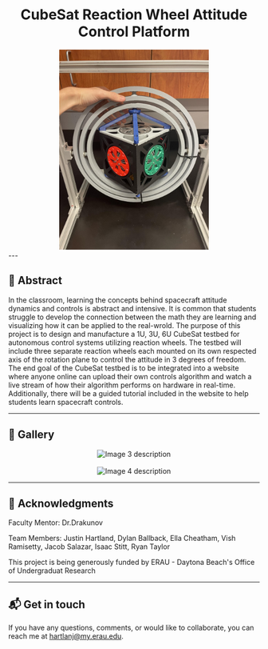 <div align="center">

<h1>CubeSat Reaction Wheel Attitude Control Platform</h1>

</div>

<div align="center">
    <img src="./CubeSat Reaction Wheel Attitude Control Platform/Images/CubeSatInGimbalRings.jpg" alt="CubeSat in Gimbal Rings" width="300"/>
</div>
---

## 📄 Abstract

In the classroom, learning the concepts behind spacecraft attitude dynamics and controls is abstract and intensive. It is common that students struggle to develop the connection between the math they are learning and visualizing how it can be applied to the real-wrold. The purpose of this project is to design and manufacture a 1U, 3U, 6U CubeSat testbed for autonomous control systems utilizing reaction wheels. The testbed will include three separate reaction wheels each mounted on its own respected axis of the rotation plane to control the attitude in 3 degrees of freedom. The end goal of the CubeSat testbed is to be integrated into a website where anyone online can upload their own controls algorithm and watch a live stream of how their algorithm performs on hardware in real-time. Additionally, there will be a guided tutorial included in the website to help students learn spacecraft controls.

---

## 📸 Gallery

<div align="center">
  <img src="URL_TO_YOUR_THIRD_IMAGE" alt="Image 3 description" width="400"/>
  <br><br>
  <img src="URL_TO_YOUR_FOURTH_IMAGE" alt="Image 4 description" width="400"/>
</div>

---


## 🌟 Acknowledgments

Faculty Mentor: Dr.Drakunov

Team Members: Justin Hartland, Dylan Ballback, Ella Cheatham, Vish Ramisetty, Jacob Salazar, Isaac Stitt, Ryan Taylor

This project is being generously funded by ERAU - Daytona Beach's Office of Undergraduat Research

---


## 📬 Get in touch

If you have any questions, comments, or would like to collaborate, you can reach me at hartlanj@my.erau.edu.

